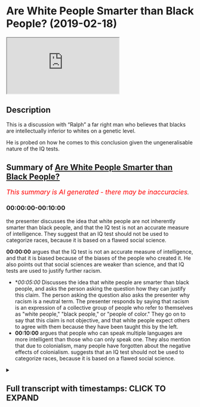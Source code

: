 # Are White People Smarter than Black People? (2019-02-18)

<iframe loading='lazy' allow='autoplay' src='https://www.youtube.com/embed/7zkiV1EToGg'></iframe>

## Description

This is a discussion with “Ralph” a far right man who believes that blacks are intellectually inferior to whites on a genetic level. 

He is probed on how he comes to this conclusion given the ungeneralisable nature of the IQ tests.

## Summary of [Are White People Smarter than Black People?](https://www.youtube.com/watch?v=7zkiV1EToGg)


*<span style="color:red; font-size:125%">This summary is AI generated - there may be inaccuracies</span>. [](/)*

### <a onclick="modifyYTiframeseektime('0')">00:00:00-00:10:00</a>

the presenter discusses the idea that white people are not inherently smarter than black people, and that the IQ test is not an accurate measure of intelligence. They suggest that an IQ test should not be used to categorize races, because it is based on a flawed social science.

**<a onclick="modifyYTiframeseektime('0')">00:00:00</a>** argues that the IQ test is not an accurate measure of intelligence, and that it is biased because of the biases of the people who created it. He also points out that social sciences are weaker than science, and that IQ tests are used to justify further racism.
* **<a onclick="modifyYTiframeseektime('300')">00:05:00</a>* Discusses the idea that white people are smarter than black people, and asks the person asking the question how they can justify this claim. The person asking the question also asks the presenter why racism is a neutral term. The presenter responds by saying that racism is an expression of a collective group of people who refer to themselves as "white people," "black people," or "people of color." They go on to say that this claim is not objective, and that white people expect others to agree with them because they have been taught this by the left.
* **<a onclick="modifyYTiframeseektime('600')">00:10:00</a>** argues that people who can speak multiple languages are more intelligent than those who can only speak one. They also mention that due to colonialism, many people have forgotten about the negative effects of colonialism. suggests that an IQ test should not be used to categorize races, because it is based on a flawed social science.

<details><summary><h2>Full transcript with timestamps: CLICK TO EXPAND</h2></summary>

<a onclick="modifyYTiframeseektime('0')">0:00:00</a> all righty Kip uses example I say you  
<a onclick="modifyYTiframeseektime('2')">0:00:02</a> can white finish black you said black  
<a onclick="modifyYTiframeseektime('5')">0:00:05</a> people are less intelligent than white  
<a onclick="modifyYTiframeseektime('7')">0:00:07</a> people as a result of their results on  
<a onclick="modifyYTiframeseektime('9')">0:00:09</a> the IQ tests as a collective group and  
<a onclick="modifyYTiframeseektime('12')">0:00:12</a> that's that's that's indicative of a  
<a onclick="modifyYTiframeseektime('15')">0:00:15</a> genetic go to guru today please please  
<a onclick="modifyYTiframeseektime('18')">0:00:18</a> calm down please  
<a onclick="modifyYTiframeseektime('20')">0:00:20</a> just let you keep laughing but I just  
<a onclick="modifyYTiframeseektime('22')">0:00:22</a> wanna you saying that it's problematic  
<a onclick="modifyYTiframeseektime('24')">0:00:24</a> on account of the following IQ tests  
<a onclick="modifyYTiframeseektime('28')">0:00:28</a> themselves are not compliant with the  
<a onclick="modifyYTiframeseektime('33')">0:00:33</a> scientific method let me explain to you  
<a onclick="modifyYTiframeseektime('38')">0:00:38</a> the IQ test itself is a configuration  
<a onclick="modifyYTiframeseektime('43')">0:00:43</a> which is susceptible to human critique  
<a onclick="modifyYTiframeseektime('47')">0:00:47</a> and/or amendment well wrong correct  
<a onclick="modifyYTiframeseektime('51')">0:00:51</a> therefore using it as an exact measure  
<a onclick="modifyYTiframeseektime('54')">0:00:54</a> for PMON intelligence currently as a  
<a onclick="modifyYTiframeseektime('57')">0:00:57</a> current measure is unjustifiable  
<a onclick="modifyYTiframeseektime('60')">0:01:00</a> especially considering let me let me  
<a onclick="modifyYTiframeseektime('62')">0:01:02</a> explain let me explain especially  
<a onclick="modifyYTiframeseektime('63')">0:01:03</a> considering excuse me especially  
<a onclick="modifyYTiframeseektime('65')">0:01:05</a> considering that those who constructed  
<a onclick="modifyYTiframeseektime('68')">0:01:08</a> the IQ test themselves were people who  
<a onclick="modifyYTiframeseektime('72')">0:01:12</a> might have had biases well we have let  
<a onclick="modifyYTiframeseektime('77')">0:01:17</a> me give an example I mean I may have an  
<a onclick="modifyYTiframeseektime('78')">0:01:18</a> example right and this is not something  
<a onclick="modifyYTiframeseektime('80')">0:01:20</a> this let me give an example is  
<a onclick="modifyYTiframeseektime('83')">0:01:23</a> bilingualism  
<a onclick="modifyYTiframeseektime('85')">0:01:25</a> or multilingualism included in the IQ  
<a onclick="modifyYTiframeseektime('87')">0:01:27</a> test my question is it included yes or  
<a onclick="modifyYTiframeseektime('90')">0:01:30</a> no no no it's no it's not now  
<a onclick="modifyYTiframeseektime('93')">0:01:33</a> yes here's the point do black people do  
<a onclick="modifyYTiframeseektime('95')">0:01:35</a> let me ask a question do black people  
<a onclick="modifyYTiframeseektime('97')">0:01:37</a> have a higher or lesser chance of being  
<a onclick="modifyYTiframeseektime('100')">0:01:40</a> bilingual or multilingual than a white  
<a onclick="modifyYTiframeseektime('102')">0:01:42</a> man please please please I'll ask it a  
<a onclick="modifyYTiframeseektime('111')">0:01:51</a> question does a black man in Africa have  
<a onclick="modifyYTiframeseektime('114')">0:01:54</a> a higher or lesser chance of being  
<a onclick="modifyYTiframeseektime('115')">0:01:55</a> bilingual or multilingual than a white  
<a onclick="modifyYTiframeseektime('117')">0:01:57</a> man in Europe  
<a onclick="modifyYTiframeseektime('118')">0:01:58</a> no it's not equal no it's not you know  
<a onclick="modifyYTiframeseektime('121')">0:02:01</a> why no it's not okay Ralph you Ralph is  
<a onclick="modifyYTiframeseektime('125')">0:02:05</a> more equal and not one sorry Ralph sorry  
<a onclick="modifyYTiframeseektime('127')">0:02:07</a> I'm sorry I apologize I apologize I'm  
<a onclick="modifyYTiframeseektime('134')">0:02:14</a> sorry let's let's be specific let's be  
<a onclick="modifyYTiframeseektime('138')">0:02:18</a> specific  
<a onclick="modifyYTiframeseektime('139')">0:02:19</a> again the Western European example  
<a onclick="modifyYTiframeseektime('140')">0:02:20</a> Western Europe I'm going to be very  
<a onclick="modifyYTiframeseektime('142')">0:02:22</a> specific I'm talking about this colonial  
<a onclick="modifyYTiframeseektime('145')">0:02:25</a> narrative of especially Western Europe  
<a onclick="modifyYTiframeseektime('147')">0:02:27</a> okay and I think you have to understand  
<a onclick="modifyYTiframeseektime('150')">0:02:30</a> something brother  
<a onclick="modifyYTiframeseektime('151')">0:02:31</a> yeah you have to really understand side  
<a onclick="modifyYTiframeseektime('153')">0:02:33</a> these you know these eugenics programs  
<a onclick="modifyYTiframeseektime('155')">0:02:35</a> that they did and in what you call it in  
<a onclick="modifyYTiframeseektime('157')">0:02:37</a> Germany yeah where they brand it they  
<a onclick="modifyYTiframeseektime('160')">0:02:40</a> had you know that the supreme race the  
<a onclick="modifyYTiframeseektime('162')">0:02:42</a> white man with the blue eyes and so on  
<a onclick="modifyYTiframeseektime('164')">0:02:44</a> and this is the you know the ideal the  
<a onclick="modifyYTiframeseektime('166')">0:02:46</a> women so she would know she would know  
<a onclick="modifyYTiframeseektime('171')">0:02:51</a> she would know so she would know what  
<a onclick="modifyYTiframeseektime('173')">0:02:53</a> her parents are poor forefathers in fact  
<a onclick="modifyYTiframeseektime('175')">0:02:55</a> there would have been there would have  
<a onclick="modifyYTiframeseektime('176')">0:02:56</a> been part of this right so that the idea  
<a onclick="modifyYTiframeseektime('179')">0:02:59</a> of the the idea of the white man with  
<a onclick="modifyYTiframeseektime('182')">0:03:02</a> the blue ice the white man with the blue  
<a onclick="modifyYTiframeseektime('184')">0:03:04</a> eyes being the the apex balls and the  
<a onclick="modifyYTiframeseektime('187')">0:03:07</a> boogey man that scares you their points  
<a onclick="modifyYTiframeseektime('189')">0:03:09</a> not completed my sentence oh yeah right  
<a onclick="modifyYTiframeseektime('194')">0:03:14</a> I'm not saying that just because it's  
<a onclick="modifyYTiframeseektime('196')">0:03:16</a> provided a justification I'm saying that  
<a onclick="modifyYTiframeseektime('199')">0:03:19</a> this I'm not making that point I could  
<a onclick="modifyYTiframeseektime('201')">0:03:21</a> say that  
<a onclick="modifyYTiframeseektime('203')">0:03:23</a> Ralph sorry I could have made the point  
<a onclick="modifyYTiframeseektime('206')">0:03:26</a> I said I'm not gonna be more emotive  
<a onclick="modifyYTiframeseektime('208')">0:03:28</a> sanctimonious and say well that's how  
<a onclick="modifyYTiframeseektime('209')">0:03:29</a> they justified the burning of the  
<a onclick="modifyYTiframeseektime('210')">0:03:30</a> Ashkenazi Jews you you said all the  
<a onclick="modifyYTiframeseektime('211')">0:03:31</a> highest IQ and it was ironic you tell me  
<a onclick="modifyYTiframeseektime('214')">0:03:34</a> but but just let me say my first the  
<a onclick="modifyYTiframeseektime('217')">0:03:37</a> point is the the inherent biases in  
<a onclick="modifyYTiframeseektime('222')">0:03:42</a> those scientific practices from German  
<a onclick="modifyYTiframeseektime('226')">0:03:46</a> scientists  
<a onclick="modifyYTiframeseektime('228')">0:03:48</a> reflected upon subsequent subsequent  
<a onclick="modifyYTiframeseektime('231')">0:03:51</a> results of so-called scientific  
<a onclick="modifyYTiframeseektime('233')">0:03:53</a> discoveries so therefore you have to  
<a onclick="modifyYTiframeseektime('236')">0:03:56</a> understand number one how science can be  
<a onclick="modifyYTiframeseektime('237')">0:03:57</a> very biased because you have a lungful  
<a onclick="modifyYTiframeseektime('239')">0:03:59</a> you really need to like take a minute  
<a onclick="modifyYTiframeseektime('241')">0:04:01</a> let me help someone so summarize what  
<a onclick="modifyYTiframeseektime('243')">0:04:03</a> your so let me summarize it give me one  
<a onclick="modifyYTiframeseektime('246')">0:04:06</a> minute just one minute  
<a onclick="modifyYTiframeseektime('247')">0:04:07</a> and then you can talk for two minutes I  
<a onclick="modifyYTiframeseektime('249')">0:04:09</a> put up one minute okay  
<a onclick="modifyYTiframeseektime('251')">0:04:11</a> to summarize you're right science itself  
<a onclick="modifyYTiframeseektime('253')">0:04:13</a> can be used by racist people and then  
<a onclick="modifyYTiframeseektime('256')">0:04:16</a> those racist people can then use the  
<a onclick="modifyYTiframeseektime('259')">0:04:19</a> word data to make it seem as if science  
<a onclick="modifyYTiframeseektime('261')">0:04:21</a> has this is a legitimate racism now  
<a onclick="modifyYTiframeseektime('263')">0:04:23</a> moving on to social sciences which is  
<a onclick="modifyYTiframeseektime('266')">0:04:26</a> even weaker it's more feeble than  
<a onclick="modifyYTiframeseektime('268')">0:04:28</a> science yes because it attempts to mimic  
<a onclick="modifyYTiframeseektime('270')">0:04:30</a> it it's a cheap copy  
<a onclick="modifyYTiframeseektime('271')">0:04:31</a> it's a pseudoscience according to Karl  
<a onclick="modifyYTiframeseektime('273')">0:04:33</a> Popper sure and then the resulting  
<a onclick="modifyYTiframeseektime('276')">0:04:36</a> placement tests which are called IQ  
<a onclick="modifyYTiframeseektime('278')">0:04:38</a> tests which are put in place to try and  
<a onclick="modifyYTiframeseektime('280')">0:04:40</a> measure people's intelligence  
<a onclick="modifyYTiframeseektime('281')">0:04:41</a> collectivise them and then justify  
<a onclick="modifyYTiframeseektime('283')">0:04:43</a> further racism which is what your  
<a onclick="modifyYTiframeseektime('286')">0:04:46</a> phase-two might be if not for you but  
<a onclick="modifyYTiframeseektime('288')">0:04:48</a> someone else would say it's phase 2 of  
<a onclick="modifyYTiframeseektime('289')">0:04:49</a> the program the point not it's not  
<a onclick="modifyYTiframeseektime('292')">0:04:52</a> finished  
<a onclick="modifyYTiframeseektime('294')">0:04:54</a> so you have to justify why the  
<a onclick="modifyYTiframeseektime('297')">0:04:57</a> parameters included in the IQ test are  
<a onclick="modifyYTiframeseektime('301')">0:05:01</a> the the best possible parameters when  
<a onclick="modifyYTiframeseektime('304')">0:05:04</a> they don't include those things which  
<a onclick="modifyYTiframeseektime('305')">0:05:05</a> black people or people of color would  
<a onclick="modifyYTiframeseektime('308')">0:05:08</a> have this advantage would have as  
<a onclick="modifyYTiframeseektime('310')">0:05:10</a> advantages over and above white people  
<a onclick="modifyYTiframeseektime('311')">0:05:11</a> and do link and other and do link to  
<a onclick="modifyYTiframeseektime('315')">0:05:15</a> intelligence according to a majority of  
<a onclick="modifyYTiframeseektime('317')">0:05:17</a> studies that have been done on it so  
<a onclick="modifyYTiframeseektime('319')">0:05:19</a> that can you answer that question so let  
<a onclick="modifyYTiframeseektime('320')">0:05:20</a> me know you get about 20 minutes one  
<a onclick="modifyYTiframeseektime('323')">0:05:23</a> minute yeah  
<a onclick="modifyYTiframeseektime('324')">0:05:24</a> before the  
<a onclick="modifyYTiframeseektime('327')">0:05:27</a> I let me start by produced popper and  
<a onclick="modifyYTiframeseektime('330')">0:05:30</a> your question the scientific method  
<a onclick="modifyYTiframeseektime('332')">0:05:32</a> requesting basically Western  
<a onclick="modifyYTiframeseektime('334')">0:05:34</a> civilization which is with some brand  
<a onclick="modifyYTiframeseektime('336')">0:05:36</a> you're standing on let me tell you about  
<a onclick="modifyYTiframeseektime('338')">0:05:38</a> Western civilization so in the end is  
<a onclick="modifyYTiframeseektime('340')">0:05:40</a> what you're referring to loosely as  
<a onclick="modifyYTiframeseektime('341')">0:05:41</a> logical positivism and Wittgenstein and  
<a onclick="modifyYTiframeseektime('343')">0:05:43</a> pauper down the room and everyone else  
<a onclick="modifyYTiframeseektime('345')">0:05:45</a> this was still 40 years before the  
<a onclick="modifyYTiframeseektime('347')">0:05:47</a> invention in computer science we see  
<a onclick="modifyYTiframeseektime('349')">0:05:49</a> people at myself as two types of chimps  
<a onclick="modifyYTiframeseektime('351')">0:05:51</a> in this world those who get theoretical  
<a onclick="modifyYTiframeseektime('352')">0:05:52</a> computer science and those that don't  
<a onclick="modifyYTiframeseektime('354')">0:05:54</a> the scientific method is just an  
<a onclick="modifyYTiframeseektime('355')">0:05:55</a> algorithm it's a class backwards not  
<a onclick="modifyYTiframeseektime('358')">0:05:58</a> alternative hypotheses are algorithms  
<a onclick="modifyYTiframeseektime('360')">0:06:00</a> wrong the type on that your errors are  
<a onclick="modifyYTiframeseektime('362')">0:06:02</a> algorithms methodological it depends on  
<a onclick="modifyYTiframeseektime('364')">0:06:04</a> algorithm as large composite is an  
<a onclick="modifyYTiframeseektime('366')">0:06:06</a> algorithm the Trinity we style and the  
<a onclick="modifyYTiframeseektime('368')">0:06:08</a> pauper give me the Trinity we spiral  
<a onclick="modifyYTiframeseektime('371')">0:06:11</a> that populated with three world world  
<a onclick="modifyYTiframeseektime('373')">0:06:13</a> there are three worlds one is a physical  
<a onclick="modifyYTiframeseektime('375')">0:06:15</a> world which I will measure using science  
<a onclick="modifyYTiframeseektime('377')">0:06:17</a> and computer science as the time the  
<a onclick="modifyYTiframeseektime('379')">0:06:19</a> universe fifteen billion years plus our  
<a onclick="modifyYTiframeseektime('380')">0:06:20</a> space-time continuum for human eyes  
<a onclick="modifyYTiframeseektime('382')">0:06:22</a> chimps in a data point time T then I  
<a onclick="modifyYTiframeseektime('385')">0:06:25</a> would look at evolution she stopped uh  
<a onclick="modifyYTiframeseektime('386')">0:06:26</a> performing computational science for  
<a onclick="modifyYTiframeseektime('388')">0:06:28</a> this abstraction World War two is  
<a onclick="modifyYTiframeseektime('390')">0:06:30</a> measured by conscious creatures in it  
<a onclick="modifyYTiframeseektime('392')">0:06:32</a> you and I as to terms and those at  
<a onclick="modifyYTiframeseektime('395')">0:06:35</a> processing that was that Trinity that  
<a onclick="modifyYTiframeseektime('397')">0:06:37</a> creates us tells us that from a gene to  
<a onclick="modifyYTiframeseektime('400')">0:06:40</a> itself bring me to sell to sell to chimp  
<a onclick="modifyYTiframeseektime('404')">0:06:44</a> she about to get twenty thousand I  
<a onclick="modifyYTiframeseektime('406')">0:06:46</a> forced you into your saliva using forty  
<a onclick="modifyYTiframeseektime('409')">0:06:49</a> register your saliva in twenty-three  
<a onclick="modifyYTiframeseektime('411')">0:06:51</a> your chin down twenty thousand  
<a onclick="modifyYTiframeseektime('412')">0:06:52</a> I'll see you Mohammad Javad is twenty  
<a onclick="modifyYTiframeseektime('415')">0:06:55</a> thousand on the bow see which tribe you  
<a onclick="modifyYTiframeseektime('417')">0:06:57</a> came from down from Baghdad for Maui I  
<a onclick="modifyYTiframeseektime('419')">0:06:59</a> will find every temple and I will see  
<a onclick="modifyYTiframeseektime('421')">0:07:01</a> your propensity with diabetes for motor  
<a onclick="modifyYTiframeseektime('423')">0:07:03</a> neuron disease for heart I would look  
<a onclick="modifyYTiframeseektime('425')">0:07:05</a> for using medicine algebra tremor when  
<a onclick="modifyYTiframeseektime('428')">0:07:08</a> you're in a space about this way that  
<a onclick="modifyYTiframeseektime('439')">0:07:19</a> this is the data immunological regions  
<a onclick="modifyYTiframeseektime('442')">0:07:22</a> you say racism because obviously you  
<a onclick="modifyYTiframeseektime('444')">0:07:24</a> will have to form allies with the left  
<a onclick="modifyYTiframeseektime('446')">0:07:26</a> while yes term  
<a onclick="modifyYTiframeseektime('448')">0:07:28</a> yeah okay so in that Christian Western  
<a onclick="modifyYTiframeseektime('476')">0:07:56</a> science in that Christian we have data  
<a onclick="modifyYTiframeseektime('479')">0:07:59</a> I'm going to look at the data and racism  
<a onclick="modifyYTiframeseektime('481')">0:08:01</a> and some left-wing quite a white light  
<a onclick="modifyYTiframeseektime('483')">0:08:03</a> from our racist and Mahalo doesn't  
<a onclick="modifyYTiframeseektime('486')">0:08:06</a> interest me  
<a onclick="modifyYTiframeseektime('486')">0:08:06</a> I apologize queue of racism I told you  
<a onclick="modifyYTiframeseektime('494')">0:08:14</a> today I'm not going to be morally  
<a onclick="modifyYTiframeseektime('496')">0:08:16</a> sanctimonious I'll let that for other  
<a onclick="modifyYTiframeseektime('497')">0:08:17</a> people to talk about right and I haven't  
<a onclick="modifyYTiframeseektime('499')">0:08:19</a> accused you of racism by the way racism  
<a onclick="modifyYTiframeseektime('500')">0:08:20</a> is a neutral term hold on hold on why I  
<a onclick="modifyYTiframeseektime('503')">0:08:23</a> mean by racism being a neutral term it  
<a onclick="modifyYTiframeseektime('505')">0:08:25</a> doesn't have to be necessarily  
<a onclick="modifyYTiframeseektime('506')">0:08:26</a> derogatory depending on how you define  
<a onclick="modifyYTiframeseektime('508')">0:08:28</a> it and how its expressed racism sorry  
<a onclick="modifyYTiframeseektime('511')">0:08:31</a> racism is just an expression of a  
<a onclick="modifyYTiframeseektime('513')">0:08:33</a> collective of group a collective  
<a onclick="modifyYTiframeseektime('515')">0:08:35</a> referring themselves referring to  
<a onclick="modifyYTiframeseektime('517')">0:08:37</a> themselves so self identifying or being  
<a onclick="modifyYTiframeseektime('519')">0:08:39</a> referred to as watching I referring to  
<a onclick="modifyYTiframeseektime('524')">0:08:44</a> themselves being self-identified or  
<a onclick="modifyYTiframeseektime('526')">0:08:46</a> being referred to as others as say for  
<a onclick="modifyYTiframeseektime('527')">0:08:47</a> instance black or Y or ever being  
<a onclick="modifyYTiframeseektime('530')">0:08:50</a> oppressed through power relations or  
<a onclick="modifyYTiframeseektime('531')">0:08:51</a> otherwise by other people and all being  
<a onclick="modifyYTiframeseektime('533')">0:08:53</a> discriminated against  
<a onclick="modifyYTiframeseektime('534')">0:08:54</a> now that could have undertones which are  
<a onclick="modifyYTiframeseektime('537')">0:08:57</a> political but it could also be something  
<a onclick="modifyYTiframeseektime('539')">0:08:59</a> which is neutrally used my question to  
<a onclick="modifyYTiframeseektime('541')">0:09:01</a> you which you couldn't answer you tried  
<a onclick="modifyYTiframeseektime('542')">0:09:02</a> talking about algorithms with what the  
<a onclick="modifyYTiframeseektime('544')">0:09:04</a> fact no no no is the fact that how can  
<a onclick="modifyYTiframeseektime('546')">0:09:06</a> you justify making them my questions how  
<a onclick="modifyYTiframeseektime('549')">0:09:09</a> can you justify I haven't finished my  
<a onclick="modifyYTiframeseektime('551')">0:09:11</a> question how can you justify making  
<a onclick="modifyYTiframeseektime('554')">0:09:14</a> overarching generalizations about  
<a onclick="modifyYTiframeseektime('556')">0:09:16</a> intelligence when the systems and  
<a onclick="modifyYTiframeseektime('558')">0:09:18</a> methods hollow the systems and methods  
<a onclick="modifyYTiframeseektime('560')">0:09:20</a> by which involve an acuity the end Ralph  
<a onclick="modifyYTiframeseektime('562')">0:09:22</a> by the way I did let you speak okay  
<a onclick="modifyYTiframeseektime('567')">0:09:27</a> our changes are not working or performed  
<a onclick="modifyYTiframeseektime('569')">0:09:29</a> equally another you're not on the oh  
<a onclick="modifyYTiframeseektime('571')">0:09:31</a> you're you're thinking in a linear way  
<a onclick="modifyYTiframeseektime('574')">0:09:34</a> okay checked it you're thinking a value  
<a onclick="modifyYTiframeseektime('576')">0:09:36</a> it's not objective no I've not told you  
<a onclick="modifyYTiframeseektime('580')">0:09:40</a> about my emotion so you're talking about  
<a onclick="modifyYTiframeseektime('581')">0:09:41</a> something else now have I said I feel  
<a onclick="modifyYTiframeseektime('583')">0:09:43</a> this way already you seem to love them  
<a onclick="modifyYTiframeseektime('585')">0:09:45</a> well I don't know I didn't say this  
<a onclick="modifyYTiframeseektime('587')">0:09:47</a> though I say that everyone seemed like  
<a onclick="modifyYTiframeseektime('589')">0:09:49</a> no no no I'm not saying I like you I'm  
<a onclick="modifyYTiframeseektime('591')">0:09:51</a> not talking about you now what I'm  
<a onclick="modifyYTiframeseektime('593')">0:09:53</a> saying is this my claim is very so him  
<a onclick="modifyYTiframeseektime('596')">0:09:56</a> rough you expect me to say certain  
<a onclick="modifyYTiframeseektime('598')">0:09:58</a> things because you hear that from the  
<a onclick="modifyYTiframeseektime('599')">0:09:59</a> left I'm not left wing guy hold on I'm  
<a onclick="modifyYTiframeseektime('604')">0:10:04</a> not no identifiers with the left all the  
<a onclick="modifyYTiframeseektime('606')">0:10:06</a> way I don't know I don't believe so yeah  
<a onclick="modifyYTiframeseektime('611')">0:10:11</a> although I really genuinely don't  
<a onclick="modifyYTiframeseektime('612')">0:10:12</a> believe so I disagree with that  
<a onclick="modifyYTiframeseektime('613')">0:10:13</a> completely yeah but what I was gonna say  
<a onclick="modifyYTiframeseektime('615')">0:10:15</a> was this yeah no and we're not left all  
<a onclick="modifyYTiframeseektime('618')">0:10:18</a> right we don't go in your your spectrum  
<a onclick="modifyYTiframeseektime('620')">0:10:20</a> your political spectrum we don't have to  
<a onclick="modifyYTiframeseektime('621')">0:10:21</a> fit nicely with it yeah yeah yeah so  
<a onclick="modifyYTiframeseektime('623')">0:10:23</a> what I was gonna say was this yeah was  
<a onclick="modifyYTiframeseektime('626')">0:10:26</a> the point I was making you keep using  
<a onclick="modifyYTiframeseektime('628')">0:10:28</a> words like data and objective truths and  
<a onclick="modifyYTiframeseektime('630')">0:10:30</a> emotions no it's no no it's an easy it's  
<a onclick="modifyYTiframeseektime('633')">0:10:33</a> an easy argument to win against someone  
<a onclick="modifyYTiframeseektime('634')">0:10:34</a> who doesn't know what they're talking  
<a onclick="modifyYTiframeseektime('635')">0:10:35</a> about but if you're talking to someone  
<a onclick="modifyYTiframeseektime('637')">0:10:37</a> who's done Social Sciences and I spent  
<a onclick="modifyYTiframeseektime('639')">0:10:39</a> many years doing so like myself and I  
<a onclick="modifyYTiframeseektime('641')">0:10:41</a> tell you now it's magic no no no I'm not  
<a onclick="modifyYTiframeseektime('644')">0:10:44</a> to be funny but no not to be funny but  
<a onclick="modifyYTiframeseektime('646')">0:10:46</a> I've got the credentials from those guys  
<a onclick="modifyYTiframeseektime('647')">0:10:47</a> that you take us I do have those  
<a onclick="modifyYTiframeseektime('653')">0:10:53</a> credentials if you want to show them to  
<a onclick="modifyYTiframeseektime('654')">0:10:54</a> you as well but even even if we don't  
<a onclick="modifyYTiframeseektime('656')">0:10:56</a> talk about that and I said you look the  
<a onclick="modifyYTiframeseektime('658')">0:10:58</a> issue is this the issue is that you're  
<a onclick="modifyYTiframeseektime('661')">0:11:01</a> using a measure which is a byproduct  
<a onclick="modifyYTiframeseektime('663')">0:11:03</a> listen to me carefully  
<a onclick="modifyYTiframeseektime('665')">0:11:05</a> it's a but it's a by-product of a of a  
<a onclick="modifyYTiframeseektime('669')">0:11:09</a> social science that was done from  
<a onclick="modifyYTiframeseektime('672')">0:11:12</a> usually you're not listening to my you  
<a onclick="modifyYTiframeseektime('674')">0:11:14</a> know listening to my objection they say  
<a onclick="modifyYTiframeseektime('676')">0:11:16</a> but the IQ test is not cannot be seen as  
<a onclick="modifyYTiframeseektime('681')">0:11:21</a> an incorrigible test that is that is  
<a onclick="modifyYTiframeseektime('684')">0:11:24</a> incapable of being amended in the future  
<a onclick="modifyYTiframeseektime('686')">0:11:26</a> you can assume excuse me tonight before  
<a onclick="modifyYTiframeseektime('689')">0:11:29</a> I have a finish  
<a onclick="modifyYTiframeseektime('691')">0:11:31</a> and moreover and moreover therefore to  
<a onclick="modifyYTiframeseektime('694')">0:11:34</a> categorize races as as a result of their  
<a onclick="modifyYTiframeseektime('698')">0:11:38</a> performances on IQ tests when for  
<a onclick="modifyYTiframeseektime('701')">0:11:41</a> knowing full well that within the  
<a onclick="modifyYTiframeseektime('702')">0:11:42</a> parameters of IQ test certain things  
<a onclick="modifyYTiframeseektime('704')">0:11:44</a> like bilingualism and multilingualism is  
<a onclick="modifyYTiframeseektime('706')">0:11:46</a> not included which I really you're not  
<a onclick="modifyYTiframeseektime('708')">0:11:48</a> you're not you're not listening you're  
<a onclick="modifyYTiframeseektime('711')">0:11:51</a> simply not listening I will say to you  
<a onclick="modifyYTiframeseektime('713')">0:11:53</a> I'm gonna make a statement right now  
<a onclick="modifyYTiframeseektime('714')">0:11:54</a> yeah I'm gonna say to you that people  
<a onclick="modifyYTiframeseektime('716')">0:11:56</a> that can speak two languages are  
<a onclick="modifyYTiframeseektime('718')">0:11:58</a> cleverer in my eyes than people that  
<a onclick="modifyYTiframeseektime('720')">0:12:00</a> could speak one okay  
<a onclick="modifyYTiframeseektime('721')">0:12:01</a> yes colonial people that have been  
<a onclick="modifyYTiframeseektime('724')">0:12:04</a> colonized by the West and others because  
<a onclick="modifyYTiframeseektime('726')">0:12:06</a> in 1914 according to one of your great  
<a onclick="modifyYTiframeseektime('729')">0:12:09</a> scholars his name was homi Bhabha I'm  
<a onclick="modifyYTiframeseektime('730')">0:12:10</a> not sure you've heard of it yeah yeah is  
<a onclick="modifyYTiframeseektime('733')">0:12:13</a> there post-colonial think of it tonight  
<a onclick="modifyYTiframeseektime('735')">0:12:15</a> 85% of people 85% of the world was  
<a onclick="modifyYTiframeseektime('740')">0:12:20</a> colonized by a few European countries  
<a onclick="modifyYTiframeseektime('741')">0:12:21</a> eighty-five percent a lot of people have  
<a onclick="modifyYTiframeseektime('743')">0:12:23</a> colonial amnesia  
<a onclick="modifyYTiframeseektime('744')">0:12:24</a> you have colonial amnesia you know  
<a onclick="modifyYTiframeseektime('745')">0:12:25</a> unremember one thing is not you have  
<a onclick="modifyYTiframeseektime('755')">0:12:35</a> because you don't know the extent to  
<a onclick="modifyYTiframeseektime('757')">0:12:37</a> which colonial powers that are have  
<a onclick="modifyYTiframeseektime('761')">0:12:41</a> affected educational systems of  
<a onclick="modifyYTiframeseektime('763')">0:12:43</a> measuring intelligence and giving  
<a onclick="modifyYTiframeseektime('765')">0:12:45</a> intelligence so that so that so that  
<a onclick="modifyYTiframeseektime('768')">0:12:48</a> compartmentalization collectivization  
<a onclick="modifyYTiframeseektime('770')">0:12:50</a> and then exploitation can be continued  
<a onclick="modifyYTiframeseektime('773')">0:12:53</a> in the post-colonial narrative now  
<a onclick="modifyYTiframeseektime('774')">0:12:54</a> here's the point that's why they do it  
<a onclick="modifyYTiframeseektime('776')">0:12:56</a> now I'm saying to you something very  
<a onclick="modifyYTiframeseektime('778')">0:12:58</a> simply that in Western Europe the people  
<a onclick="modifyYTiframeseektime('781')">0:13:01</a> that were meant to see as the Superman  
<a onclick="modifyYTiframeseektime('782')">0:13:02</a> the you know the Superman with a blue  
<a onclick="modifyYTiframeseektime('785')">0:13:05</a> eyes and the white skin  
<a onclick="modifyYTiframeseektime('787')">0:13:07</a> sorry that the Indonesian word the  
<a onclick="modifyYTiframeseektime('790')">0:13:10</a> ubermensch at the ubermensch those  
<a onclick="modifyYTiframeseektime('792')">0:13:12</a> individuals were meant to be the apex  
<a onclick="modifyYTiframeseektime('793')">0:13:13</a> yet those individuals who are meant to  
<a onclick="modifyYTiframeseektime('795')">0:13:15</a> be the apex of human civilization  
<a onclick="modifyYTiframeseektime('796')">0:13:16</a> because of their schools and IQ tests  
<a onclick="modifyYTiframeseektime('799')">0:13:19</a> which have been rigged so that they can  
<a onclick="modifyYTiframeseektime('800')">0:13:20</a> be the IQ test can be rewritten a high  
<a onclick="modifyYTiframeseektime('808')">0:13:28</a> you feel this summer no no I can  
<a onclick="modifyYTiframeseektime('809')">0:13:29</a> summarize your words into anything no I  
<a onclick="modifyYTiframeseektime('811')">0:13:31</a> mean summarize your board you would help  
<a onclick="modifyYTiframeseektime('812')">0:13:32</a> IQ chess I'm not I'm not falling for  
<a onclick="modifyYTiframeseektime('815')">0:13:35</a> that I'm not  
<a onclick="modifyYTiframeseektime('816')">0:13:36</a> for that trap I'm not [ __ ] over so  
<a onclick="modifyYTiframeseektime('819')">0:13:39</a> that Ralph will you take an IQ test  
<a onclick="modifyYTiframeseektime('820')">0:13:40</a> livestreaming what will you take I don't  
<a onclick="modifyYTiframeseektime('823')">0:13:43</a> believe an IQ test you don't listen to  
<a onclick="modifyYTiframeseektime('825')">0:13:45</a> argument ok now go away don't talk about  
<a onclick="modifyYTiframeseektime('839')">0:13:59</a> IQ test I've done enough just in this  
<a onclick="modifyYTiframeseektime('841')">0:14:01</a> country for ten years so yeah Wow Wow  
<a onclick="modifyYTiframeseektime('845')">0:14:05</a> the point is this if I if you can take  
<a onclick="modifyYTiframeseektime('848')">0:14:08</a> if you if you agree with me that people  
<a onclick="modifyYTiframeseektime('850')">0:14:10</a> that know more than one language on if  
<a onclick="modifyYTiframeseektime('852')">0:14:12</a> everything staying the same would be  
<a onclick="modifyYTiframeseektime('855')">0:14:15</a> more intelligent than person over one  
<a onclick="modifyYTiframeseektime('856')">0:14:16</a> language the question I asked what a  
<a onclick="modifyYTiframeseektime('858')">0:14:18</a> question I asked is why have why has the  
<a onclick="modifyYTiframeseektime('860')">0:14:20</a> elitist Westerners not put language  
<a onclick="modifyYTiframeseektime('864')">0:14:24</a> ability in the IQ test because you know  
<a onclick="modifyYTiframeseektime('867')">0:14:27</a> why do you know why the answer is never  
<a onclick="modifyYTiframeseektime('868')">0:14:28</a> say the reasons the reason why price  
<a onclick="modifyYTiframeseektime('870')">0:14:30</a> today the reason why is because black  
<a onclick="modifyYTiframeseektime('871')">0:14:31</a> people are going to go higher off in  
<a onclick="modifyYTiframeseektime('873')">0:14:33</a> that test and Ashkenazim Jews are going  
<a onclick="modifyYTiframeseektime('875')">0:14:35</a> to go down yeah  
<a onclick="modifyYTiframeseektime('877')">0:14:37</a> goodbye thank you very much thank you  
<a onclick="modifyYTiframeseektime('878')">0:14:38</a> thank you very much Bob thank you thank  
<a onclick="modifyYTiframeseektime('883')">0:14:43</a> you  
<a onclick="modifyYTiframeseektime('888')">0:14:48</a> well dunno  
</details>